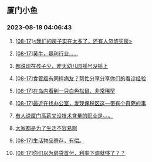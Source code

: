 ## 厦门小鱼 
### 2023-08-18 04:06:43

1. [[08-17]<我们的房子实在太多了，还有人忽悠买房>](http://bbs.xmfish.com/read-htm-tid-18055445.html)

2. [[08-17]黄牛，暴利行业……](http://bbs.xmfish.com/read-htm-tid-18055533.html)

3. [都说现在孩子少，昨天幼儿园摇号没摇上](http://bbs.xmfish.com/read-htm-tid-18055433.html)

4. [[08-17]食管癌有同样病友？帮忙分享分享你们的看诊经验](http://bbs.xmfish.com/read-htm-tid-18055471.html)

5. [[08-17]在岛内看到一只白色松鼠，非常稀罕](http://bbs.xmfish.com/read-htm-tid-18055524.html)

6. [[08-17]最近在找办公室，发现保税区这一带有个奇葩的事](http://bbs.xmfish.com/read-htm-tid-18055703.html)

7. [有人说厦门高薪又没技术含量的职业是。。。](http://bbs.xmfish.com/read-htm-tid-18055461.html)

8. [大家都是为了生活不容易啊](http://bbs.xmfish.com/read-htm-tid-18055639.html)

9. [[08-17]生活物品寄存，有偿。](http://bbs.xmfish.com/read-htm-tid-18055582.html)

10. [[08-17]你们以为房贷首付，利率下调就够了？？](http://bbs.xmfish.com/read-htm-tid-18055675.html)

